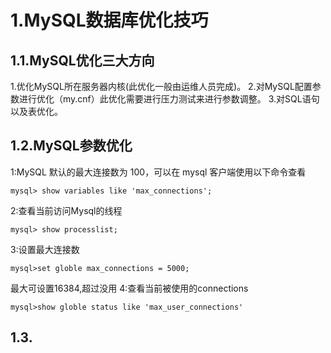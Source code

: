 # 1.MySQL数据库优化技巧

## 1.1.MySQL优化三大方向
1.优化MySQL所在服务器内核(此优化一般由运维人员完成)。
2.对MySQL配置参数进行优化（my.cnf）此优化需要进行压力测试来进行参数调整。
3.对SQL语句以及表优化。

## 1.2.MySQL参数优化
1:MySQL 默认的最大连接数为 100，可以在 mysql 客户端使用以下命令查看


```
mysql> show variables like 'max_connections';
```


2:查看当前访问Mysql的线程


```
mysql> show processlist;
```


3:设置最大连接数


```
mysql>set globle max_connections = 5000;
```


最大可设置16384,超过没用
4:查看当前被使用的connections


```
mysql>show globle status like 'max_user_connections'
```






## 1.3.

